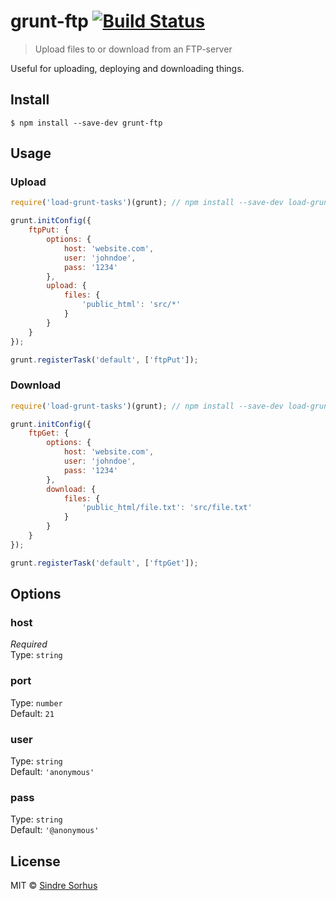 # grunt-ftp [![Build Status](https://travis-ci.org/sindresorhus/grunt-ftp.svg?branch=master)](https://travis-ci.org/sindresorhus/grunt-ftp)

> Upload files to or download from an FTP-server

Useful for uploading, deploying and downloading things.


## Install

```
$ npm install --save-dev grunt-ftp
```


## Usage

### Upload

```js
require('load-grunt-tasks')(grunt); // npm install --save-dev load-grunt-tasks

grunt.initConfig({
	ftpPut: {
		options: {
			host: 'website.com',
			user: 'johndoe',
			pass: '1234'
		},
		upload: {
			files: {
				'public_html': 'src/*'
			}
		}
	}
});

grunt.registerTask('default', ['ftpPut']);
```

### Download

```js
require('load-grunt-tasks')(grunt); // npm install --save-dev load-grunt-tasks

grunt.initConfig({
	ftpGet: {
		options: {
			host: 'website.com',
			user: 'johndoe',
			pass: '1234'
		},
		download: {
			files: {
				'public_html/file.txt': 'src/file.txt'
			}
		}
	}
});

grunt.registerTask('default', ['ftpGet']);
```


## Options

### host

*Required*<br>
Type: `string`

### port

Type: `number`<br>
Default: `21`

### user

Type: `string`<br>
Default: `'anonymous'`

### pass

Type: `string`<br>
Default: `'@anonymous'`


## License

MIT © [Sindre Sorhus](https://sindresorhus.com)
